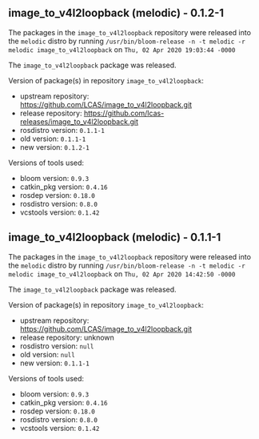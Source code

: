 ## image_to_v4l2loopback (melodic) - 0.1.2-1

The packages in the `image_to_v4l2loopback` repository were released into the `melodic` distro by running `/usr/bin/bloom-release -n -t melodic -r melodic image_to_v4l2loopback` on `Thu, 02 Apr 2020 19:03:44 -0000`

The `image_to_v4l2loopback` package was released.

Version of package(s) in repository `image_to_v4l2loopback`:

- upstream repository: https://github.com/LCAS/image_to_v4l2loopback.git
- release repository: https://github.com/lcas-releases/image_to_v4l2loopback.git
- rosdistro version: `0.1.1-1`
- old version: `0.1.1-1`
- new version: `0.1.2-1`

Versions of tools used:

- bloom version: `0.9.3`
- catkin_pkg version: `0.4.16`
- rosdep version: `0.18.0`
- rosdistro version: `0.8.0`
- vcstools version: `0.1.42`


## image_to_v4l2loopback (melodic) - 0.1.1-1

The packages in the `image_to_v4l2loopback` repository were released into the `melodic` distro by running `/usr/bin/bloom-release -n -t melodic -r melodic image_to_v4l2loopback` on `Thu, 02 Apr 2020 14:42:50 -0000`

The `image_to_v4l2loopback` package was released.

Version of package(s) in repository `image_to_v4l2loopback`:

- upstream repository: https://github.com/LCAS/image_to_v4l2loopback.git
- release repository: unknown
- rosdistro version: `null`
- old version: `null`
- new version: `0.1.1-1`

Versions of tools used:

- bloom version: `0.9.3`
- catkin_pkg version: `0.4.16`
- rosdep version: `0.18.0`
- rosdistro version: `0.8.0`
- vcstools version: `0.1.42`



